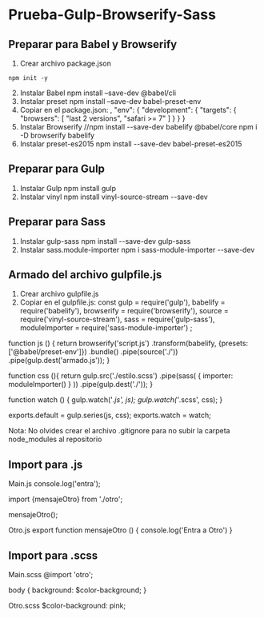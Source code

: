 # Prueba-Gulp-Browserify-Sass

## Preparar para Babel y Browserify 
1. Crear archivo package.json
```
npm init -y
```
2. Instalar Babel
	npm install –save-dev @babel/cli
3. Instalar preset
	npm install –save-dev babel-preset-env
4. Copiar en el package.json:
,
  "env": {
    "development": {
      "targets": {
        "browsers": [
          "last 2 versions",
          "safari >= 7"
        ]
      }
    }
  }
5. Instalar Browserify
//npm install --save-dev babelify @babel/core
  npm i -D browserify babelify
6. Instalar preset-es2015
  npm install --save-dev babel-preset-es2015 

## Preparar para Gulp 
1. Instalar Gulp
  npm install gulp
2. Instalar vinyl
	npm install vinyl-source-stream --save-dev

## Preparar para Sass 
1. Instalar gulp-sass
  npm install --save-dev gulp-sass 
2. Instalar sass.module-importer
  npm i sass-module-importer --save-dev

## Armado del archivo gulpfile.js 
1. Crear archivo gulpfile.js
2. Copiar en el gulpfile.js:
const  gulp  = require('gulp'),
    babelify = require('babelify'),
    browserify = require('browserify'),
    source = require('vinyl-source-stream'),
    sass = require('gulp-sass'),
    moduleImporter = require('sass-module-importer')
; 

function js () {
    return browserify('script.js')
    .transform(babelify, {presets: ['@babel/preset-env']})
    .bundle()
    .pipe(source('./'))
    .pipe(gulp.dest('armado.js'));
}

function css (){
    return gulp.src('./estilo.scss')
    .pipe(sass( { importer: moduleImporter() } ))
    .pipe(gulp.dest('./'));
}

function watch () {
    gulp.watch('*.js', js); 
    gulp.watch('*.scss', css);
}

exports.default = gulp.series(js, css);
exports.watch = watch;									

Nota: No olvides crear el archivo .gitignore para no subir la carpeta node_modules al repositorio 

## Import para .js
Main.js
console.log('entra');

import {mensajeOtro} from './otro';

mensajeOtro();

Otro.js
export function mensajeOtro () {
    console.log('Entra a Otro') 
}

## Import para .scss 
Main.scss
@import 'otro';

body {
    background: $color-background;
}

Otro.scss
$color-background: pink;

